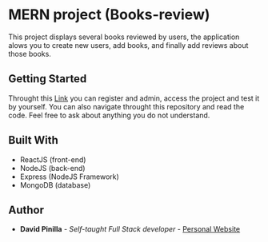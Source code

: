 
# MERN project (Books-review)

This project displays several books reviewed by users, the application alows you to create new users, add books, and finally add reviews about those books.

## Getting Started

Throught this [Link](https://books-davidpinilla.herokuapp.com/user/register) you can register and admin, access the project and test it by yourself. You can also navigate throught this repository and read the code. Feel free to ask about anything you do not understand.

## Built With

* ReactJS (front-end)
* NodeJS (back-end)
* Express (NodeJS Framework)
* MongoDB (database)


## Author

* **David Pinilla** - *Self-taught Full Stack developer* - [Personal Website](http://davidpinilla.com)

